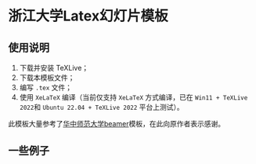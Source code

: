 # 浙江大学Latex幻灯片模板

## 使用说明
1. 下载并安装 TeXLive；
2. 下载本模板文件；
3. 编写 ```.tex``` 文件；
4. 使用 ```XeLaTeX``` 编译（当前仅支持 ```XeLaTeX``` 方式编译，已在 ```Win11 +
TeXLive 2022```和 ```Ubuntu 22.04 + TeXLive 2022``` 平台上测试）。


此模板大量参考了[华中师范大学beamer](https://github.com/K-JW/CCNU_BeamerTemplate)模板，在此向原作者表示感谢。

## 一些例子
